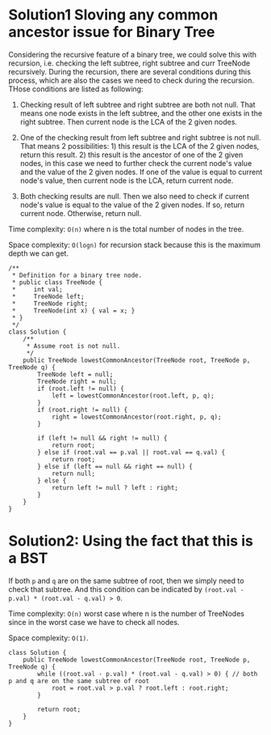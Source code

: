 # Solution1 Sloving any common ancestor issue for Binary Tree

Considering the recursive feature of a binary tree, we could solve this with recursion, i.e. checking the left subtree, right subtree and curr TreeNode recursively. During the recursion, there are several conditions during this process, which are also the cases we need to check during the recursion. THose conditions are listed as following:

1. Checking result of left subtree and right subtree are both not null. That means one node exists in the left subtree, and the other one exists in the right subtree. Then current node is the LCA of the 2 given nodes.

2. One of the checking result from left subtree and right subtree is not null. That means 2 possibilities: 1) this result is the LCA of the 2 given nodes, return this result. 2) this result is the ancestor of one of the 2 given nodes, in this case we need to further check the current node's value and the value of the 2 given nodes. If one of the value is equal to current node's value, then current node is the LCA, return current node.

3. Both checking results are null. Then we also need to check if current node's value is equal to the value of the 2 given nodes. If so, return current node. Otherwise, return null.

Time complexity: `O(n)` where n is the total number of nodes in the tree.

Space complexity: `O(logn)` for recursion stack because this is the maximum depth we can get. 

```
/**
 * Definition for a binary tree node.
 * public class TreeNode {
 *     int val;
 *     TreeNode left;
 *     TreeNode right;
 *     TreeNode(int x) { val = x; }
 * }
 */
class Solution {
    /**
     * Assume root is not null.
     */
    public TreeNode lowestCommonAncestor(TreeNode root, TreeNode p, TreeNode q) {
        TreeNode left = null;
        TreeNode right = null;
        if (root.left != null) {
            left = lowestCommonAncestor(root.left, p, q);
        }
        if (root.right != null) {
            right = lowestCommonAncestor(root.right, p, q);
        }
        
        if (left != null && right != null) {
            return root;
        } else if (root.val == p.val || root.val == q.val) {
            return root;
        } else if (left == null && right == null) {
            return null;
        } else {
            return left != null ? left : right;
        }
    }
}
```

# Solution2: Using the fact that this is a BST

If both `p` and `q` are on the same subtree of root, then we simply need to check that subtree. And this condition can be indicated by `(root.val - p.val) * (root.val - q.val) > 0`. 

Time complexity: `O(n)` worst case where n is the number of TreeNodes since in the worst case we have to check all nodes.

Space complexity: `O(1)`.

```
class Solution {
    public TreeNode lowestCommonAncestor(TreeNode root, TreeNode p, TreeNode q) {
        while ((root.val - p.val) * (root.val - q.val) > 0) { // both p and q are on the same subtree of root
            root = root.val > p.val ? root.left : root.right;
        }
        
        return root;
    }
}
```
